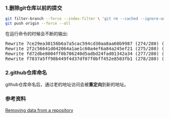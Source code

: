 ### 1.删除git仓库以前的提交
```bash
git filter-branch --force --index-filter \ 'git rm --cached --ignore-unmatch others/nodejs-QA/egg-QA.md'\   -- --all
git push origin --force --all
```
在运行命令的时候会不断的输出:
<pre>
Rewrite 7ce29ea30156b6a7a5cac594cd30aa8aa60b9987 (274/280) (679 seconds passed, remaining 14 predicted)    rm 'others/nodejs-QA/egg-QA.md'
Rewrite 2f2c56641d042064a1ae1c60a4ef6a84a245ef21 (275/280) (682 seconds passed, remaining 12 predicted)    rm 'others/nodejs-QA/egg-QA.md'
Rewrite fd72dbe8004ff0b706240d5adbd24fad01342a34 (277/280) (688 seconds passed, remaining 7 predicted)    rm 'others/nodejs-QA/egg-QA.md'
Rewrite f7837a5ff98b449f4d37df07f0bff452e8503fb1 (278/280) (692 seconds passed, remaining 4 predicted)    rm 'others/nodejs-QA/egg-QA.md'
</pre>

### 2.github仓库命名
github仓库命名后，通过老的地址访问会被**重定向**到新的地址。


### 参考资料

[Removing data from a repository](https://help.github.com/articles/removing-sensitive-data-from-a-repository/)
